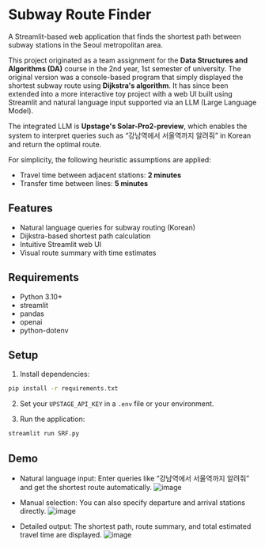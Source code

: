 # Subway Route Finder

A Streamlit-based web application that finds the shortest path between subway stations in the Seoul metropolitan area.

This project originated as a team assignment for the **Data Structures and Algorithms (DA)** course in the 2nd year, 1st semester of university. The original version was a console-based program that simply displayed the shortest subway route using **Dijkstra's algorithm**. It has since been extended into a more interactive toy project with a web UI built using Streamlit and natural language input supported via an LLM (Large Language Model).

The integrated LLM is **Upstage's Solar-Pro2-preview**, which enables the system to interpret queries such as “강남역에서 서울역까지 알려줘” in Korean and return the optimal route.

For simplicity, the following heuristic assumptions are applied:
- Travel time between adjacent stations: **2 minutes**
- Transfer time between lines: **5 minutes**

## Features

- Natural language queries for subway routing (Korean)
- Dijkstra-based shortest path calculation
- Intuitive Streamlit web UI
- Visual route summary with time estimates

## Requirements

- Python 3.10+
- streamlit
- pandas
- openai
- python-dotenv

## Setup

1. Install dependencies:
 
```bash
pip install -r requirements.txt
```

2. Set your `UPSTAGE_API_KEY` in a `.env` file or your environment.

3. Run the application:

```bash
streamlit run SRF.py
```

## Demo

- Natural language input: Enter queries like “강남역에서 서울역까지 알려줘” and get the shortest route automatically.
  ![image](https://github.com/user-attachments/assets/3b9c51f4-1641-4aaa-b4ea-f126c6abe214)


- Manual selection: You can also specify departure and arrival stations directly.
  ![image](https://github.com/user-attachments/assets/02900252-e85d-427c-95f3-b7b61c48f095)


- Detailed output: The shortest path, route summary, and total estimated travel time are displayed.
  ![image](https://github.com/user-attachments/assets/87172686-8149-4f1e-9042-f292e117552f)


